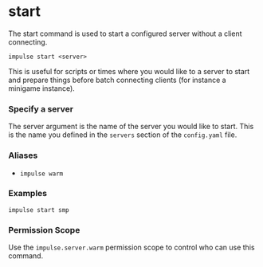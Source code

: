 # start
The start command is used to start a configured server without a client connecting.
```
impulse start <server>
```
This is useful for scripts or times where you would like to a server to start and prepare things before batch connecting clients (for instance a minigame instance).

### Specify a server
The server argument is the name of the server you would like to start. This is the name you defined in the `servers` section of the `config.yaml` file.

### Aliases
- `impulse warm`

### Examples
```
impulse start smp
```

### Permission Scope
Use the `impulse.server.warm` permission scope to control who can use this command.
